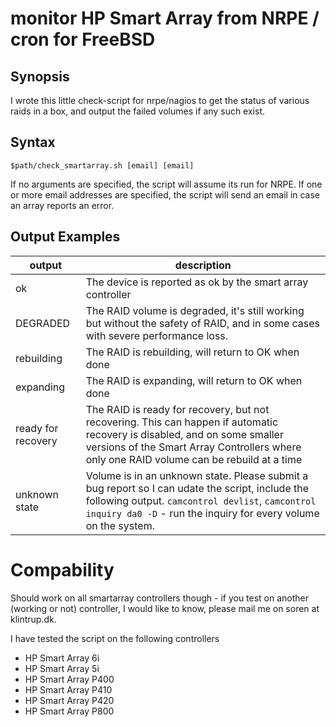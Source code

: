 # monitor HP Smart Array from NRPE / cron for FreeBSD

## Synopsis
I wrote this little check-script for nrpe/nagios to get the status of various raids in a box, and output the failed volumes if any such exist.

## Syntax
``$path/check_smartarray.sh [email] [email]``

If no arguments are specified, the script will assume its run for NRPE.
If one or more email addresses are specified, the script will send an email in case an array reports an error.

## Output Examples
| output | description |
|--|--|
| ok | The device is reported as ok by the smart array controller |
| DEGRADED | The RAID volume is degraded, it's still working but without the safety of RAID, and in some cases with severe performance loss. |
| rebuilding | The RAID is rebuilding, will return to OK when done |
| expanding | The RAID is expanding, will return to OK when done |
| ready for recovery | The RAID is ready for recovery, but not recovering. This can happen if automatic recovery is disabled, and on some smaller versions of the Smart Array Controllers where only one RAID volume can be rebuild at a time |
| unknown state | Volume is in an unknown state. Please submit a bug report so I can udate the script, include the following output. ``camcontrol devlist``, ``camcontrol inquiry da0 -D`` - run the inquiry for every volume on the system. |

# Compability
Should work on all smartarray controllers though - if you test on another (working or not) controller, I would like to know, please mail me on soren at klintrup.dk.

I have tested the script on the following controllers

  * HP Smart Array 6i
  * HP Smart Array 5i
  * HP Smart Array P400
  * HP Smart Array P410
  * HP Smart Array P420
  * HP Smart Array P800
